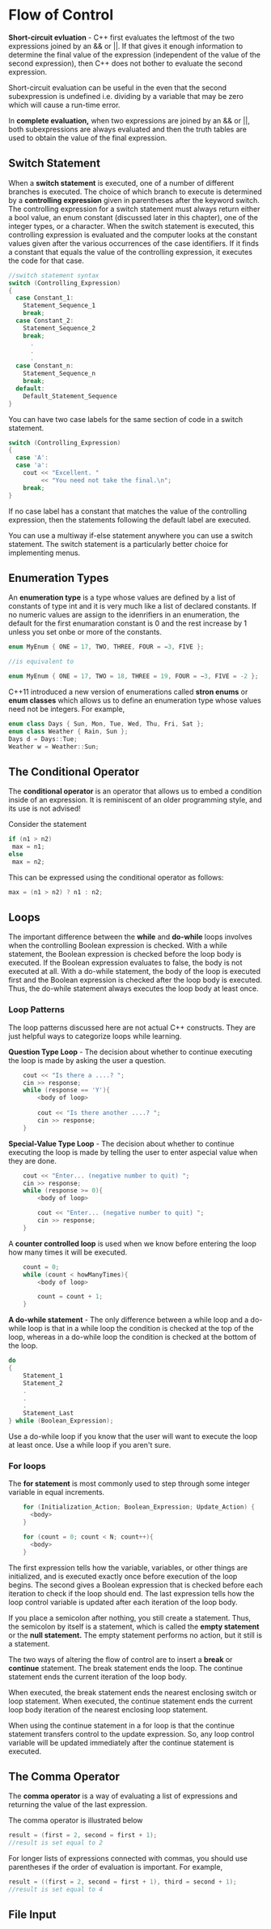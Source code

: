 # Flow of Control
**Short-circuit evluation** - C++ first evaluates the leftmost of the two expressions joined by an && or ||. If that gives it enough information to determine the final value of the expression (independent of the value of the second expression), then C++ does not bother to evaluate the second expression.

Short-circuit evaluation can be useful in the even that the second subexpression is undefined i.e. dividing by a variable that may be zero which will cause a run-time error.

In **complete evaluation,** when two expressions are joined by an && or ||, both subexpressions are always evaluated and then the truth tables are used to obtain the value of the final expression.

## Switch Statement
When a **switch statement** is executed, one of a number of different branches is executed. The choice of which branch to execute is determined by a **controlling expression** given in parentheses after the keyword switch. The controlling expression for a switch statement must always return either a bool value, an enum constant (discussed later in this chapter), one of the integer types, or a character. When the switch statement is executed, this controlling expression is evaluated and the computer looks at the constant values given after the various occurrences of the case identifiers. If it finds a constant that equals the value of the controlling expression, it executes the code for that case.

```cpp
//switch statement syntax
switch (Controlling_Expression)
{
  case Constant_1:
    Statement_Sequence_1
    break;
  case Constant_2:
    Statement_Sequence_2
    break;
      .
      .
      .
  case Constant_n:
    Statement_Sequence_n
    break;
  default:
    Default_Statement_Sequence
}
```

You can have two case labels for the same section of code in a switch statement.
```cpp
switch (Controlling_Expression)
{
  case 'A':
  case 'a':
    cout << "Excellent. "
         << "You need not take the final.\n";
    break;
}
```

If no case label has a constant that matches the value of the controlling expression, then the statements following the default label are executed.

You can use a multiway if-else statement anywhere you can use a switch statement. The switch statement is a particularly better choice for implementing menus.

## Enumeration Types

An **enumeration type** is a type whose values are defined by a list of constants of type int and it is very much like a list of declared constants. If no numeric values are assign to the idenrifiers in an enumeration, the default for the first enumaration constant is 0 and the rest increase by 1 unless you set onbe or more of the constants.
```cpp
enum MyEnum { ONE = 17, TWO, THREE, FOUR = −3, FIVE };

//is equivalent to

enum MyEnum { ONE = 17, TWO = 18, THREE = 19, FOUR = −3, FIVE = -2 };
```

C++11 introduced a new version of enumerations called **stron enums** or **enum classes** which allows us to define an enumeration type whose values need not be integers. For example,
```cpp
enum class Days { Sun, Mon, Tue, Wed, Thu, Fri, Sat };
enum class Weather { Rain, Sun };
Days d = Days::Tue;
Weather w = Weather::Sun;
```

## The Conditional Operator
The **conditional operator** is an operator that allows us to embed a condition inside of an expression. It is reminiscent of an older programming style, and its use is not advised!

Consider the statement
```cpp
if (n1 > n2)
 max = n1;
else
 max = n2;
```
This can be expressed using the conditional operator as follows:
```cpp
max = (n1 > n2) ? n1 : n2;
```

## Loops
The important difference between the **while** and **do-while** loops involves when the controlling Boolean expression is checked. With a while statement, the Boolean expression is checked before the loop body is executed. If the Boolean expression evaluates to false, the body is not executed at all. With a do-while statement, the body of the loop is executed first and the Boolean expression is checked after the loop body is executed. Thus, the do-while statement always executes the loop body at least once.

### Loop Patterns
The loop patterns discussed here are not actual C++ constructs. They are just helpful ways to categorize loops while learning. 

**Question Type Loop** - The decision about whether to continue executing the loop is made by asking the user a question.
```cpp
    cout << "Is there a ....? ";
    cin >> response;
    while (response == 'Y'){
        <body of loop>
  
        cout << "Is there another ....? ";    
        cin >> response;
    }
```

**Special-Value Type Loop** - The decision about whether to continue executing the loop is made by telling the user to enter aspecial value when they are done.
```cpp
    cout << "Enter... (negative number to quit) ";
    cin >> response;
    while (response >= 0){
        <body of loop>

        cout << "Enter... (negative number to quit) ";    
        cin >> response;
    }
```

A **counter controlled loop** is used when we know before entering the loop how many times it will be executed.
```cpp
    count = 0;
    while (count < howManyTimes){    
        <body of loop>

        count = count + 1;
    }
```

**A do-while statement** - The only difference between a while loop and a do-while loop is that in a while loop the condition is checked at the top of the loop, whereas in a do-while loop the condition is checked at the bottom of the loop.
```cpp
do
{
    Statement_1
    Statement_2
    .
    .
    .
    Statement_Last
} while (Boolean_Expression);
```

Use a do-while loop if you know that the user will want to execute the loop at least once. Use a while loop if you aren't sure.

### For loops

The **for statement** is most commonly used to step through some integer variable in equal increments.
```cpp
    for (Initialization_Action; Boolean_Expression; Update_Action) {
      <body>
    }

    for (count = 0; count < N; count++){    
      <body>    
    }
```

The first expression tells how the variable, variables, or other things are initialized, and is executed exactly once before execution of the loop begins.
The second gives a Boolean expression that is checked before each iteration to check if the loop should end.
The last expression tells how the loop control variable is updated after each iteration of the loop body.

If you place a semicolon after nothing, you still create a statement. Thus, the semicolon by itself is a statement, which is called the **empty statement** or the **null statement.** The empty statement performs no action, but it still is a statement.

The two ways of altering the flow of control are to insert a **break** or **continue** statement. The break statement ends the loop. The continue statement ends the current iteration of the loop body.

When executed, the break statement ends the nearest enclosing switch or loop statement. When executed, the continue statement ends the current loop body iteration of the nearest enclosing loop statement.

When using the continue statement in a for loop is that the continue statement transfers control to the update expression. So, any loop control variable will be updated immediately after the continue statement is executed.

## The Comma Operator
The **comma operator** is a way of evaluating a list of expressions and returning the value of the last expression.

The comma operator is illustrated below
```cpp
result = (first = 2, second = first + 1);
//result is set equal to 2
```

For longer lists of expressions connected with commas, you should use parentheses if the order of evaluation is important.
For example,
```cpp
result = ((first = 2, second = first + 1), third = second + 1);
//result is set equal to 4
```

## File Input

